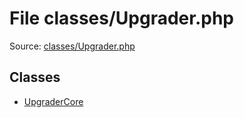 File classes/Upgrader.php
=========

Source: [classes/Upgrader.php](https://github.com/PrestaShop/PrestaShop/blob/1.6.0.4/classes/Upgrader.php)


Classes
-------

* [UpgraderCore](class.UpgraderCore.md)

